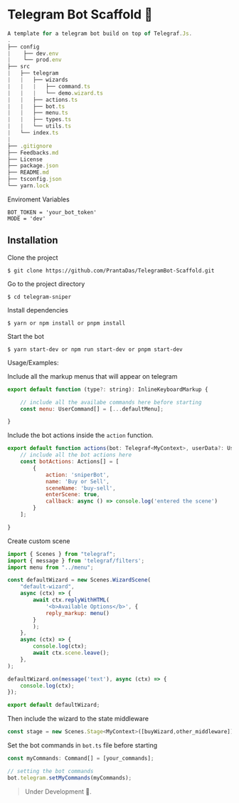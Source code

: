 <h1>Telegram Bot Scaffold 🐳</h1>

```typescript
A template for a telegram bot build on top of Telegraf.Js.
.
├── config
|    ├── dev.env
|    └── prod.env
├── src
|   ├── telegram
|   |   ├── wizards
|   |   |   ├── command.ts
|   |   |   └── demo.wizard.ts
|   |   ├── actions.ts
|   |   ├── bot.ts
|   |   ├── menu.ts
|   |   ├── types.ts
|   |   └── utils.ts
|   └── index.ts
|
├── .gitignore
├── Feedbacks.md
├── License
├── package.json
├── README.md
├── tsconfig.json
└── yarn.lock

```

Enviroment Variables

`BOT_TOKEN = 'your_bot_token'`</br>
`MODE = 'dev'`

## Installation

Clone the project
```shell
$ git clone https://github.com/PrantaDas/TelegramBot-Scaffold.git
```
Go to the project directory

```shell
$ cd telegram-sniper
```

Install dependencies
```shell
$ yarn or npm install or pnpm install
```

Start the bot
```shell
$ yarn start-dev or npm run start-dev or pnpm start-dev
```

Usage/Examples:



Include all the markup menus that will appear on telegram
```javascript
export default function (type?: string): InlineKeyboardMarkup {

    // include all the availabe commands here before starting
    const menu: UserCommand[] = [...defaultMenu];

}
```


Include the bot actions inside the `action` function.

```javascript
export default function actions(bot: Telegraf<MyContext>, userData?: UserData) {
    // include all the bot actions here
    const botActions: Actions[] = [
        {
            action: 'sniperBot',
            name: 'Buy or Sell',
            sceneName: 'buy-sell',
            enterScene: true,
            callback: async () => console.log('entered the scene')
        }
    ];

}
```

Create custom scene

```javascript
import { Scenes } from "telegraf";
import { message } from 'telegraf/filters';
import menu from "../menu";

const defaultWizard = new Scenes.WizardScene(
    "default-wizard",
    async (ctx) => {
        await ctx.replyWithHTML(
            '<b>Available Options</b>', {
            reply_markup: menu()
        }
        );
    },
    async (ctx) => {
        console.log(ctx);
        await ctx.scene.leave();
    },
);

defaultWizard.on(message('text'), async (ctx) => {
    console.log(ctx);
});

export default defaultWizard;
```

Then include the wizard to the state middleware

```javascript
const stage = new Scenes.Stage<MyContext>([buyWizard,other_middleware]);
```


Set the bot commands in `bot.ts` file before starting

```javascript
const myCommands: Command[] = [your_commands];

// setting the bot commands
bot.telegram.setMyCommands(myCommands);
```

> Under Development  📝.